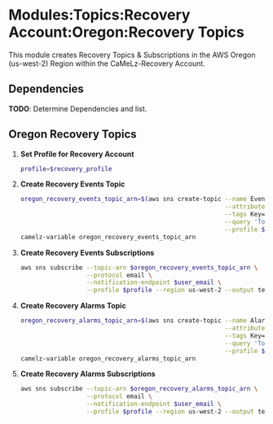 # Modules:Topics:Recovery Account:Oregon:Recovery Topics

This module creates Recovery Topics & Subscriptions in the AWS Oregon (us-west-2) Region within the
CaMeLz-Recovery Account.

## Dependencies

**TODO**: Determine Dependencies and list.

## Oregon Recovery Topics

1. **Set Profile for Recovery Account**

    ```bash
    profile=$recovery_profile
    ```

1. **Create Recovery Events Topic**

    ```bash
    oregon_recovery_events_topic_arn=$(aws sns create-topic --name Events \
                                                            --attributes "DisplayName=CMLR Events" \
                                                            --tags Key=Name,Value=Recovery-Events-Topic Key=Company,Value=CaMeLz Key=Environment,Value=Recovery \
                                                            --query 'TopicArn' \
                                                            --profile $profile --region us-west-2 --output text)
    camelz-variable oregon_recovery_events_topic_arn
    ```

1. **Create Recovery Events Subscriptions**

    ```bash
    aws sns subscribe --topic-arn $oregon_recovery_events_topic_arn \
                      --protocol email \
                      --notification-endpoint $user_email \
                      --profile $profile --region us-west-2 --output text
    ```

1. **Create Recovery Alarms Topic**

    ```bash
    oregon_recovery_alarms_topic_arn=$(aws sns create-topic --name Alarms \
                                                            --attributes "DisplayName=CMLR Alarms" \
                                                            --tags Key=Name,Value=Recovery-Alarms-Topic Key=Company,Value=CaMeLz Key=Environment,Value=Recovery \
                                                            --query 'TopicArn' \
                                                            --profile $profile --region us-west-2 --output text)
    camelz-variable oregon_recovery_alarms_topic_arn
    ```

1. **Create Recovery Alarms Subscriptions**

    ```bash
    aws sns subscribe --topic-arn $oregon_recovery_alarms_topic_arn \
                      --protocol email \
                      --notification-endpoint $user_email \
                      --profile $profile --region us-west-2 --output text
    ```
